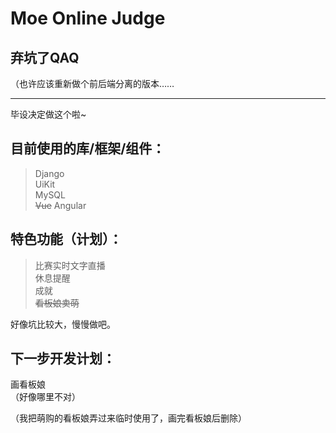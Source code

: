 # Moe Online Judge

## 弃坑了QAQ
（也许应该重新做个前后端分离的版本……

--------------------------------

毕设决定做这个啦~  
## 目前使用的库/框架/组件：  

> Django  
> UiKit  
> MySQL   
> ~~Vue~~
> Angular

## 特色功能（计划）：

> 比赛实时文字直播  
> 休息提醒  
> 成就  
> ~~看板娘卖萌~~  

好像坑比较大，慢慢做吧。

## 下一步开发计划：  
画看板娘  
（好像哪里不对）  

（我把萌购的看板娘弄过来临时使用了，画完看板娘后删除）

